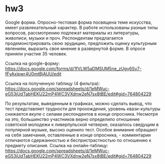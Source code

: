 # hw3
Google форма.
Опросно-тестовая форма посвящена теме искусства, имеет развлекательный характер. В работе использованы разные типы вопросов, рассмотрению подлежат материалы из литературы, живописи, музыки и проч. Респондентам предлагается продемонстрировать свою эрудицию, предложить оценку культурным явлениям, выразить свое мнение в развернутой форме. В опросе приняли участие 35 человек. 

Ссылка на google-форму: https://docs.google.com/forms/d/1fVLW5aDMSUM5ne_zUgy6Sy7-fFyAxjpwr4U0mtBjAUU/edit 

Ссылка на полученную таблицу (4 фильтра): https://docs.google.com/spreadsheets/d/1eMWuc-eG53jUdTabHEKU22mP4WC3VXdnw2eN7sx8tBE/edit#gid=764804229

По результатам, выведенным в графиках, можно сделать вывод, что тест представляет трудности для прохождения, уровень квази-культуры снижается вкупе с силами респондентов в конце опросника. Несмотря на это, большинство участников верно определило отношение советской молодежи к ливерпульской четверке, оказалось сведущим в популярной музыке, высоко оценило тест. Особое внимание обращают на себя замечания, оставленные в конце опросника, - комментарии отличаются сдержанностью и беспристрастностью по отношению к предмету описания.
Ссылка на онлайн-таблицу: https://docs.google.com/spreadsheets/d/1eMWuc-eG53jUdTabHEKU22mP4WC3VXdnw2eN7sx8tBE/edit#gid=764804229
